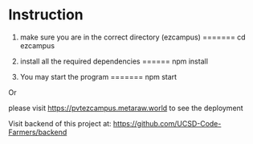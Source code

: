 # Instruction

1. make sure you are in the correct directory (ezcampus) =======
cd ezcampus  

2. install all the required dependencies ====== 
npm install

3. You may start the program  =======
npm start


Or 

please visit https://pvtezcampus.metaraw.world to see the deployment

Visit backend of this project at: https://github.com/UCSD-Code-Farmers/backend
